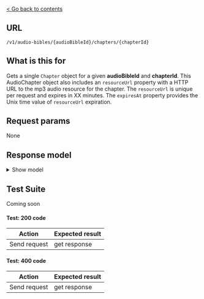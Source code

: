 [< Go back to contents](../README.md)

## URL

`/v1/audio-bibles/{audioBibleId}/chapters/{chapterId}`

## What is this for

Gets a single `Chapter` object for a given **audioBibleId** and **chapterId**.
This AudioChapter object also includes an `resourceUrl` property with a HTTP URL
to the mp3 audio resource for the chapter. The `resourceUrl` is unique per request
and expires in XX minutes. The `expiresAt` property provides the Unix time value of
`resourceUrl` expiration.

## Request params

None

## Response model

<details><summary>Show model</summary>

```TypeScript
{
  data: {
    id: string;
    bibleId: string;
    number: string;
    bookId: string;
    resourceUrl: string;
    timecodes?: [
      {
        end: string;
        start: string;
        verseId: string;
      },
    ];
    expiresAt: string | number;
    reference: string;
    next?: {
      id: string;
      bookId: string;
      number: string;
    };
    previous?: {
      id: string;
      bookId: string;
      number: string;
    };
    copyright: string;
  };
  meta: {
    fums: string;
    fumsId: string;
    fumsJsInclude: string;
    fumsJs: string;
    fumsNoScript: string;
  };
}
```

</details>

## Test Suite

Coming soon

#### Test: 200 code

| Action       | Expected result |
| ------------ | --------------- |
| Send request | get response    |

#### Test: 400 code

| Action       | Expected result |
| ------------ | --------------- |
| Send request | get response    |
